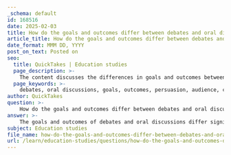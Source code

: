 ```yaml
---
_schema: default
id: 168516
date: 2025-02-03
title: How do the goals and outcomes differ between debates and oral discussions?
article_title: How do the goals and outcomes differ between debates and oral discussions?
date_format: MMM DD, YYYY
post_on_text: Posted on
seo:
  title: QuickTakes | Education studies
  page_description: >-
    The content discusses the differences in goals and outcomes between debates and oral discussions, highlighting their structure, intent, and the skills required for effective participation in each format.
  page_keywords: >-
    debates, oral discussions, goals, outcomes, persuasion, audience, collaboration, understanding, consensus, formal, competitive, dialogue, arguments, insights, active listening, empathy, communication skills
author: QuickTakes
question: >-
    How do the goals and outcomes differ between debates and oral discussions?
answer: >-
    The goals and outcomes of debates and oral discussions differ significantly in their structure and intent.\n\n### Goals\n\n1. **Debates**:\n   - The primary goal of a debate is to persuade an audience or adjudicator of a particular viewpoint. Participants are typically divided into opposing sides, each presenting arguments to support their stance.\n   - Debates are formal and competitive, often with a clear winner determined by the strength of the arguments presented and the effectiveness of the delivery.\n\n2. **Oral Discussions**:\n   - The goal of an oral discussion is to foster collaboration and understanding among participants. It aims to build consensus and explore diverse perspectives on a topic rather than to win an argument.\n   - Discussions are generally less formal and encourage open dialogue, where participants can share their thoughts and ideas freely.\n\n### Outcomes\n\n1. **Debates**:\n   - The outcome of a debate is often a decision or judgment made by an adjudicator or audience, determining which side presented a more compelling argument.\n   - Participants may leave with a clearer understanding of opposing viewpoints, but the focus remains on winning rather than mutual understanding.\n\n2. **Oral Discussions**:\n   - The outcome of an oral discussion is typically a shared understanding or agreement among participants. It may lead to new insights or solutions to a problem through collaborative dialogue.\n   - Participants are encouraged to engage in active listening and empathy, which can strengthen relationships and promote a sense of community.\n\n### Summary\n\nIn summary, debates are structured, competitive, and focused on winning, while oral discussions are collaborative, informal, and aimed at building consensus. Understanding these differences is crucial for effective participation in either format, as each requires distinct skills and approaches to communication.
subject: Education studies
file_name: how-do-the-goals-and-outcomes-differ-between-debates-and-oral-discussions.md
url: /learn/education-studies/questions/how-do-the-goals-and-outcomes-differ-between-debates-and-oral-discussions
---
```


&nbsp;